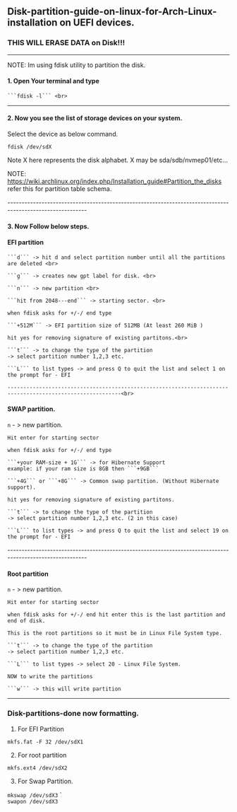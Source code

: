 ## Disk-partition-guide-on-linux-for-Arch-Linux-installation on UEFI devices.

### THIS WILL ERASE DATA on Disk!!!
----------------------------------------------------------------------------------------------------------
NOTE: Im using fdisk utility to partition the disk.

#### 1. Open Your terminal and type

    ```fdisk -l``` <br>
----------------------------------------------------------------------------------------------------------

#### 2. Now you see the list of storage devices on your system.
   Select the device as below command.
   
   ```fdisk /dev/sdX```
   
   Note X here represents the disk alphabet. X may be sda/sdb/nvmep01/etc...

NOTE: https://wiki.archlinux.org/index.php/Installation_guide#Partition_the_disks refer this for partition table schema. 

----------------------------------------------------------------------------------------------------------<br>

#### 3. Now Follow below steps.

#### EFI partition

    ```d``` -> hit d and select partition number until all the partitions are deleted <br>

    ```g``` -> creates new gpt label for disk. <br>

    ```n``` -> new partition <br>
    
    ```hit from 2048---end``` -> starting sector. <br>
    
    when fdisk asks for +/-/ end type
    
    ```+512M``` -> EFI partition size of 512MB (At least 260 MiB ) 
    
    hit yes for removing signature of existing partitons.<br>
    
    ```t``` -> to change the type of the partition
    -> select partition number 1,2,3 etc. 
    
    ```L``` to list types -> and press Q to quit the list and select 1 on the prompt for - EFI 
    
    ----------------------------------------------------------------------------------------------------------<br>
    
   #### SWAP partition.
    
   ```n``` - > new partition.
    
    Hit enter for starting sector
    
    when fdisk asks for +/-/ end type

    ```+your RAM-size + 1G``` -> for Hibernate Support
    example: if your ram size is 8GB then ```+9GB```
    
    ```+4G``` or ```+8G``` -> Common swap partition. (Without Hibernate support).
    
    hit yes for removing signature of existing partitons.
    
    ```t``` -> to change the type of the partition
    -> select partition number 1,2,3 etc. (2 in this case)
    
    ```L``` to list types -> and press Q to quit the list and select 19 on the prompt for - EFI 
    
----------------------------------------------------------------------------------------------------------<br>

#### Root partition

   ```n``` - > new partition.
    
    Hit enter for starting sector
    
    when fdisk asks for +/-/ end hit enter this is the last partition and end of disk.
    
    This is the root partitions so it must be in Linux File System type.
    
    ```t``` -> to change the type of the partition
    -> select partition number 1,2,3 etc. 
    
    ```L``` to list types -> select 20 - Linux File System.
        
    NOW to write the partitions
    
    ```w``` -> this will write partition
    
----------------------------------------------------------------------------------------------------------

### Disk-partitions-done now formatting.
    
1. For EFI Partition  

```mkfs.fat -F 32 /dev/sdX1```  
    
2. For root partition  

```mkfs.ext4 /dev/sdX2```
    
3. For Swap Partition.  

```mkswap /dev/sdX3```
    `                          
```swapon /dev/sdX3```
    
   
